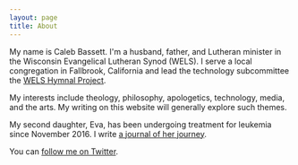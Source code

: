 ```yaml
---
layout: page
title: About
---
```


My name is Caleb Bassett. I'm a husband, father, and Lutheran minister in the Wisconsin Evangelical Lutheran Synod (WELS). I serve a local congregation in Fallbrook, California and lead the technology subcommittee the [WELS Hymnal Project](welshymnal.com).

My interests include theology, philosophy, apologetics, technology, media, and the arts. My writing on this website will generally explore such themes.

My second daughter, Eva, has been undergoing treatment for leukemia since November 2016. I write [a journal of her journey](http://crbassett.wordpress.com).

You can [follow me on Twitter](http://twitter.com/crbassett).
